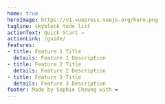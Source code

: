 ```yaml
---
home: true
heroImage: https://v1.vuepress.vuejs.org/hero.png
tagline: skyblock todo list
actionText: Quick Start →
actionLink: /guide/
features:
- title: Feature 1 Title
  details: Feature 1 Description
- title: Feature 2 Title
  details: Feature 2 Description
- title: Feature 3 Title
  details: Feature 3 Description
footer: Made by Sophie Cheung with ❤️
---
```

